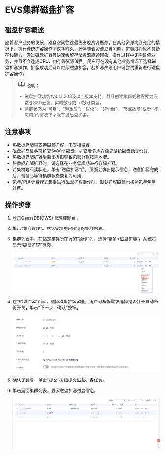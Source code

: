 # EVS集群磁盘扩容<a name="ZH-CN_TOPIC_0000001455917065"></a>

## 磁盘扩容概述<a name="section71281528154018"></a>

随着客户业务的发展，磁盘空间往往最先出现资源瓶颈，在其他资源尚且充足的情况下，执行传统扩容操作不仅耗时久，还伴随着资源浪费问题，扩容过程也不具备在线能力。通过磁盘扩容可快速缓解存储资源瓶颈现象，操作过程中无需暂停业务，并且不会造成CPU、内存等资源浪费。用户可在没有其他业务情况下选择磁盘扩容操作，扩容成功后可以继续磁盘扩容，若扩容失败用户可尝试重新进行磁盘扩容操作。

>![](public_sys-resources/icon-note.gif) **说明：** 
>-   磁盘扩容功能仅8.1.1.203及以上版本支持，并且创建集群规格需要为云数仓SSD云盘、实时数仓或IoT数仓类型。
>-   集群状态为“可用”、“待重启”、“只读”、“非均衡”、“节点故障”或者 “不可用”的情况下才能下发磁盘扩容。

## 注意事项<a name="section599510377018"></a>

-   热数据存储只支持磁盘扩容，不支持缩容。
-   磁盘扩容最多可扩容5000个磁盘，扩容后节点存储容量按磁盘数量均分。
-   热数据存储扩容后超出折扣套餐包部分将按需收费。
-   热数据存储扩容时，请选择在业务低峰期进行存储扩容。
-   若集群是只读状态，单击“磁盘扩容”后，页面会弹出提示信息，磁盘扩容完成后，请耐心等待集群状态恢复为可用。
-   包年/包月计费模式集群进行磁盘扩容操作时，默认扩容磁盘也按照包年包月计费。

## 操作步骤<a name="section4344124434318"></a>

1.  登录GaussDB\(DWS\) 管理控制台。
2.  单击“集群管理“。默认显示用户所有的集群列表。
3.  集群列表中，在指定集群所在行的“操作“列，选择“更多\>磁盘扩容“。系统将显示“磁盘扩容”页面。

    ![](figures/zh-cn_image_0000001405477198.png)

4.  在“磁盘扩容”页面，选择磁盘扩容容量，用户可根据需求选择是否打开自动备份开关，单击“下一步：确认”按钮。

    ![](figures/20.png)

5.  确认无误后，单击"提交"按钮提交磁盘扩容任务。
6.  单击返回集群列表，显示磁盘扩容进度信息。

    ![](figures/zh-cn_image_0000001455836989.png)


